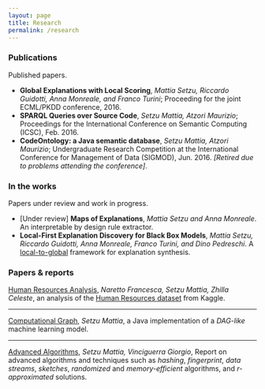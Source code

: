 ```yaml
---
layout: page
title: Research
permalink: /research
---
```


### Publications

Published papers.

- **Global Explanations with Local Scoring**, _Mattia Setzu, Riccardo Guidotti, Anna Monreale, and Franco Turini_; Proceeding for the joint ECML/PKDD conference, 2016.
- **SPARQL Queries over Source Code**, _Setzu Mattia, Atzori Maurizio_; Proceedings for the International Conference on Semantic Computing (ICSC), Feb. 2016.
- **CodeOntology: a Java semantic database**, _Setzu Mattia, Atzori Maurizio_; Undergraduate Research Competition at the International Conference for Management of Data (SIGMOD), Jun. 2016.
_[Retired due to problems attending the conference]_.

### In the works

Papers under review and work in progress.

- [Under review] **Maps of Explanations**, _Mattia Setzu and Anna Monreale_. An interpretable by design rule extractor.
- **Local-First Explanation Discovery for Black Box Models**, _Mattia Setzu, Riccardo Guidotti, Anna Monreale, Franco Turini, and Dino Pedreschi_. A <a href="{{ site.baseurl }}/2018/thesis/">local-to-global</a> framework for explanation synthesis.

### Papers & reports
<a href="https://github.com/msetzu/data-mining/blob/master/dm-report.pdf">Human Resources Analysis</a>, _Naretto Francesca, Setzu Mattia, Zhilla Celeste_, an analysis of the <a href="https://www.kaggle.com/ludobenistant/hr-analytics/">Human Resources dataset</a> from Kaggle.

* * *

<a href="https://github.com/msetzu/advanced-programming">Computational Graph</a>, _Setzu Mattia_, a Java implementation of a _DAG-like_ machine learning model.

* * *

<a href="https://github.com/msetzu/AAlgorithms/blob/master/main.pdf">Advanced Algorithms</a>, _Setzu Mattia, Vinciguerra Giorgio_, Report on advanced algorithms and techniques such as _hashing_, _fingerprint_, _data streams_, _sketches_, _randomized_ and _memory-efficient_ algorithms, and _r-approximated_ solutions.
